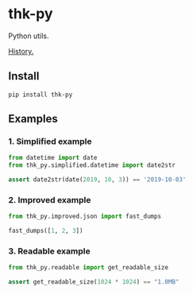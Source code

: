 # thk-py

Python utils. 

[History.](HISTORY.md)

## Install

```shell script
pip install thk-py

```

## Examples

### 1. Simplified example

```python
from datetime import date
from thk_py.simplified.datetime import date2str

assert date2str(date(2019, 10, 3)) == '2019-10-03'

```

### 2. Improved example

```python
from thk_py.improved.json import fast_dumps

fast_dumps([1, 2, 3])

```

### 3. Readable example

```python
from thk_py.readable import get_readable_size

assert get_readable_size(1024 * 1024) == "1.0MB"

```
